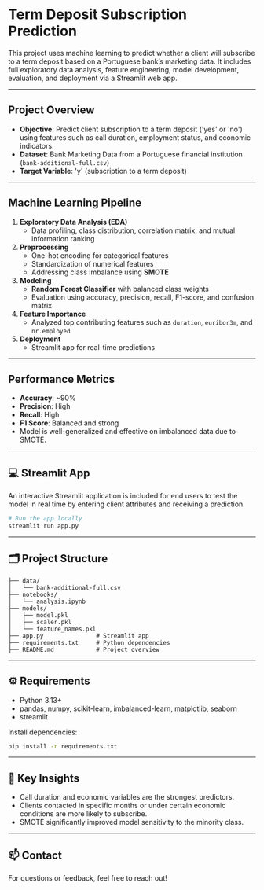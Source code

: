 
# Term Deposit Subscription Prediction

This project uses machine learning to predict whether a client will subscribe to a term deposit based on a Portuguese bank’s marketing data. It includes full exploratory data analysis, feature engineering, model development, evaluation, and deployment via a Streamlit web app.

---

## Project Overview

- **Objective**: Predict client subscription to a term deposit ('yes' or 'no') using features such as call duration, employment status, and economic indicators.
- **Dataset**: Bank Marketing Data from a Portuguese financial institution (`bank-additional-full.csv`)
- **Target Variable**: 'y' (subscription to a term deposit)

---

## Machine Learning Pipeline

1. **Exploratory Data Analysis (EDA)**
   - Data profiling, class distribution, correlation matrix, and mutual information ranking
2. **Preprocessing**
   - One-hot encoding for categorical features
   - Standardization of numerical features
   - Addressing class imbalance using **SMOTE**
3. **Modeling**
   - **Random Forest Classifier** with balanced class weights
   - Evaluation using accuracy, precision, recall, F1-score, and confusion matrix
4. **Feature Importance**
   - Analyzed top contributing features such as `duration`, `euribor3m`, and `nr.employed`
5. **Deployment**
   - Streamlit app for real-time predictions

---

## Performance Metrics

- **Accuracy**: ~90%
- **Precision**: High
- **Recall**: High
- **F1 Score**: Balanced and strong
- Model is well-generalized and effective on imbalanced data due to SMOTE.

---

## 💻 Streamlit App

An interactive Streamlit application is included for end users to test the model in real time by entering client attributes and receiving a prediction.

```bash
# Run the app locally
streamlit run app.py
```

---

## 🗂️ Project Structure

```
├── data/
│   └── bank-additional-full.csv
├── notebooks/
│   └── analysis.ipynb
├── models/
│   ├── model.pkl
│   ├── scaler.pkl
│   └── feature_names.pkl
├── app.py               # Streamlit app
├── requirements.txt     # Python dependencies
├── README.md            # Project overview
```

---

## ⚙️ Requirements

- Python 3.13+
- pandas, numpy, scikit-learn, imbalanced-learn, matplotlib, seaborn
- streamlit

Install dependencies:
```bash
pip install -r requirements.txt
```

---

## 📌 Key Insights

- Call duration and economic variables are the strongest predictors.
- Clients contacted in specific months or under certain economic conditions are more likely to subscribe.
- SMOTE significantly improved model sensitivity to the minority class.

---

## 📫 Contact

For questions or feedback, feel free to reach out!
